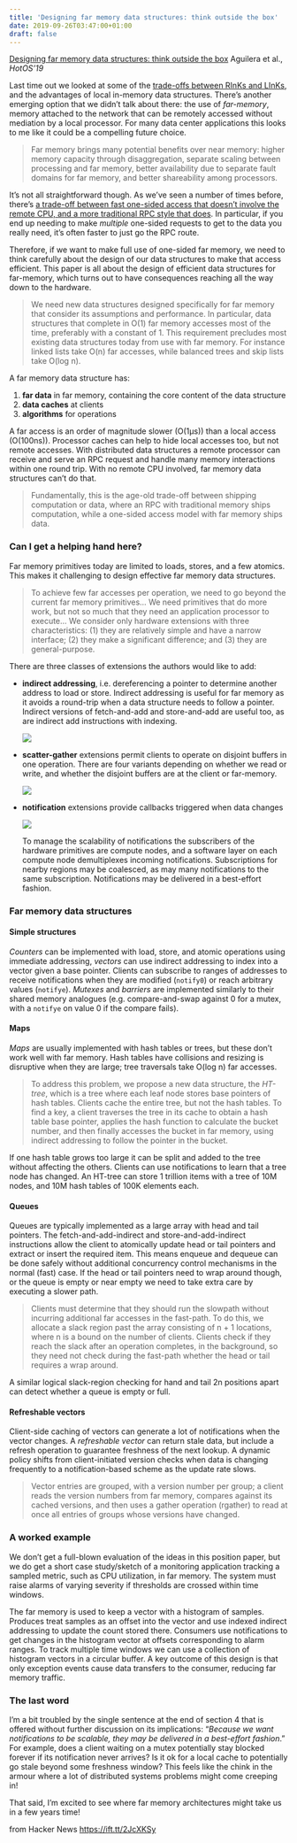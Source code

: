 ```yaml
---
title: 'Designing far memory data structures: think outside the box'
date: 2019-09-26T03:47:00+01:00
draft: false
---
```


[Designing far memory data structures: think outside the box](https://www.microsoft.com/en-us/research/uploads/prod/2019/05/hotos19-final67.pdf) Aguilera et al., _HotOS’19_

Last time out we looked at some of the [trade-offs between RInKs and LInKs](https://blog.acolyer.org/2019/06/24/fast-key-value-stores/), and the advantages of local in-memory data structures. There’s another emerging option that we didn’t talk about there: the use of _far-memory_, memory attached to the network that can be remotely accessed without mediation by a local processor. For many data center applications this looks to me like it could be a compelling future choice.

> Far memory brings many potential benefits over near memory: higher memory capacity through disaggregation, separate scaling between processing and far memory, better availability due to separate fault domains for far memory, and better shareability among processors.

It’s not all straightforward though. As we’ve seen a number of times before, there’s [a trade-off between fast one-sided access that doesn’t involve the remote CPU, and a more traditional RPC style that does](https://blog.acolyer.org/2016/12/15/fasst-fast-scalable-and-simple-distributed-transactions-with-two-sided-rdma-datagram-rpcs/). In particular, if you end up needing to make _multiple_ one-sided requests to get to the data you really need, it’s often faster to just go the RPC route.

Therefore, if we want to make full use of one-sided far memory, we need to think carefully about the design of our data structures to make that access efficient. This paper is all about the design of efficient data structures for far-memory, which turns out to have consequences reaching all the way down to the hardware.

> We need new data structures designed specifically for far memory that consider its assumptions and performance. In particular, data structures that complete in O(1) far memory accesses most of the time, preferably with a constant of 1. This requirement precludes most existing data structures today from use with far memory. For instance linked lists take O(n) far accesses, while balanced trees and skip lists take O(log n).

A far memory data structure has:

1.  **far data** in far memory, containing the core content of the data structure
2.  **data caches** at clients
3.  **algorithms** for operations

A far access is an order of magnitude slower (O(1µs)) than a local access (O(100ns)). Processor caches can help to hide local accesses too, but not remote accesses. With distributed data structures a remote processor can receive and serve an RPC request and handle many memory interactions within one round trip. With no remote CPU involved, far memory data structures can’t do that.

> Fundamentally, this is the age-old trade-off between shipping computation or data, where an RPC with traditional memory ships computation, while a one-sided access model with far memory ships data.

### Can I get a helping hand here?

Far memory primitives today are limited to loads, stores, and a few atomics. This makes it challenging to design effective far memory data structures.

> To achieve few far accesses per operation, we need to go beyond the current far memory primitives… We need primitives that do more work, but not so much that they need an application processor to execute… We consider only hardware extensions with three characteristics: (1) they are relatively simple and have a narrow interface; (2) they make a significant difference; and (3) they are general-purpose.

There are three classes of extensions the authors would like to add:

*   **indirect addressing**, i.e. dereferencing a pointer to determine another address to load or store. Indirect addressing is useful for far memory as it avoids a round-trip when a data structure needs to follow a pointer. Indirect versions of fetch-and-add and store-and-add are useful too, as are indirect add instructions with indexing.
    
    ![](https://adriancolyer.files.wordpress.com/2019/06/farmemory-indirect.jpeg?w=480)
    
*   **scatter-gather** extensions permit clients to operate on disjoint buffers in one operation. There are four variants depending on whether we read or write, and whether the disjoint buffers are at the client or far-memory.
    
    ![](https://adriancolyer.files.wordpress.com/2019/06/farmemory-sg.jpeg?w=480)
    
*   **notification** extensions provide callbacks triggered when data changes
    
    ![](https://adriancolyer.files.wordpress.com/2019/06/farmemory-notify.jpeg?w=480)
    
    To manage the scalability of notifications the subscribers of the hardware primitives are compute nodes, and a software layer on each compute node demultiplexes incoming notifications. Subscriptions for nearby regions may be coalesced, as may many notifications to the same subscription. Notifications may be delivered in a best-effort fashion.
    

### Far memory data structures

#### Simple structures

_Counters_ can be implemented with load, store, and atomic operations using immediate addressing, _vectors_ can use indirect addressing to index into a vector given a base pointer. Clients can subscribe to ranges of addresses to receive notifications when they are modified (`notify0`) or reach arbitrary values (`notifye`). _Mutexes_ and _barriers_ are implemented similarly to their shared memory analogues (e.g. compare-and-swap against 0 for a mutex, with a `notifye` on value 0 if the compare fails).

#### Maps

_Maps_ are usually implemented with hash tables or trees, but these don’t work well with far memory. Hash tables have collisions and resizing is disruptive when they are large; tree traversals take O(log n) far accesses.

> To address this problem, we propose a new data structure, the _HT-tree_, which is a tree where each leaf node stores base pointers of hash tables. Clients cache the entire tree, but not the hash tables. To find a key, a client traverses the tree in its cache to obtain a hash table base pointer, applies the hash function to calculate the bucket number, and then finally accesses the bucket in far memory, using indirect addressing to follow the pointer in the bucket.

If one hash table grows too large it can be split and added to the tree without affecting the others. Clients can use notifications to learn that a tree node has changed. An HT-tree can store 1 trillion items with a tree of 10M nodes, and 10M hash tables of 100K elements each.

#### Queues

Queues are typically implemented as a large array with head and tail pointers. The fetch-and-add-indirect and store-and-add-indirect instructions allow the client to atomically update head or tail pointers and extract or insert the required item. This means enqueue and dequeue can be done safely without additional concurrency control mechanisms in the normal (fast) case. If the head or tail pointers need to wrap around though, or the queue is empty or near empty we need to take extra care by executing a slower path.

> Clients must determine that they should run the slowpath without incurring additional far accesses in the fast-path. To do this, we allocate a slack region past the array consisting of n + 1 locations, where n is a bound on the number of clients. Clients check if they reach the slack after an operation completes, in the background, so they need not check during the fast-path whether the head or tail requires a wrap around.

A similar logical slack-region checking for hand and tail 2n positions apart can detect whether a queue is empty or full.

#### Refreshable vectors

Client-side caching of vectors can generate a lot of notifications when the vector changes. A _refreshable vector_ can return stale data, but include a refresh operation to guarantee freshness of the next lookup. A dynamic policy shifts from client-initiated version checks when data is changing frequently to a notification-based scheme as the update rate slows.

> Vector entries are grouped, with a version number per group; a client reads the version numbers from far memory, compares against its cached versions, and then uses a gather operation (rgather) to read at once all entries of groups whose versions have changed.

### A worked example

We don’t get a full-blown evaluation of the ideas in this position paper, but we do get a short case study/sketch of a monitoring application tracking a sampled metric, such as CPU utilization, in far memory. The system must raise alarms of varying severity if thresholds are crossed within time windows.

The far memory is used to keep a vector with a histogram of samples. Produces treat samples as an offset into the vector and use indexed indirect addressing to update the count stored there. Consumers use notifications to get changes in the histogram vector at offsets corresponding to alarm ranges. To track multiple time windows we can use a collection of histogram vectors in a circular buffer. A key outcome of this design is that only exception events cause data transfers to the consumer, reducing far memory traffic.

### The last word

I’m a bit troubled by the single sentence at the end of section 4 that is offered without further discussion on its implications: “_Because we want notifications to be scalable, they may be delivered in a best-effort fashion_.” For example, does a client waiting on a mutex potentially stay blocked forever if its notification never arrives? Is it ok for a local cache to potentially go stale beyond some freshness window? This feels like the chink in the armour where a lot of distributed systems problems might come creeping in!

That said, I’m excited to see where far memory architectures might take us in a few years time!

  
  
from Hacker News https://ift.tt/2JcXKSy